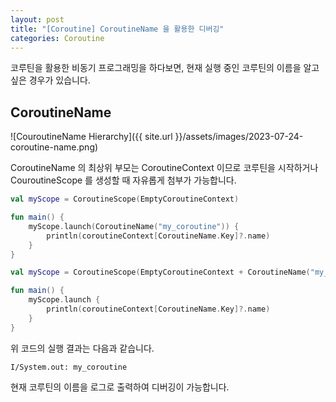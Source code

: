 ```yaml
---
layout: post
title: "[Coroutine] CoroutineName 을 활용한 디버깅"
categories: Coroutine
---
```


코루틴을 활용한 비동기 프로그래밍을 하다보면, 현재 실행 중인 코루틴의 이름을 알고 싶은 경우가 있습니다.

## CoroutineName
![CouroutineName Hierarchy]({{ site.url }}/assets/images/2023-07-24-coroutine-name.png)

CoroutineName 의 최상위 부모는 CoroutineContext 이므로 코루틴을 시작하거나 CouroutineScope 를 생성할 때 자유롭게 첨부가 가능합니다.

~~~kotlin
val myScope = CoroutineScope(EmptyCoroutineContext)

fun main() {
    myScope.launch(CoroutineName("my_coroutine")) {
        println(coroutineContext[CoroutineName.Key]?.name)
    }
}
~~~



~~~kotlin
val myScope = CoroutineScope(EmptyCoroutineContext + CoroutineName("my_coroutine"))

fun main() {
    myScope.launch {
        println(coroutineContext[CoroutineName.Key]?.name)
    }
}
~~~

위 코드의 실행 결과는 다음과 같습니다.

~~~
I/System.out: my_coroutine
~~~

현재 코루틴의 이름을 로그로 출력하여 디버깅이 가능합니다.